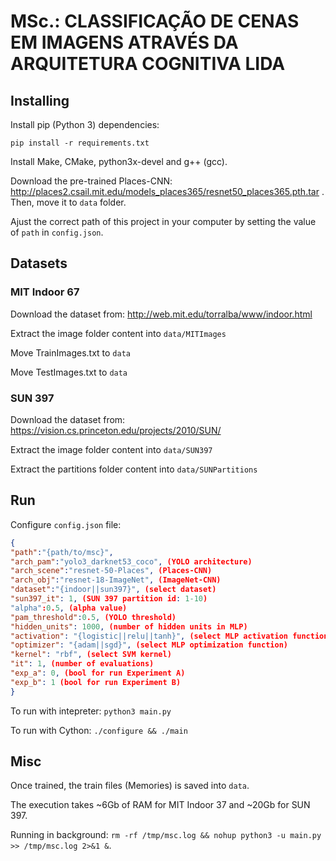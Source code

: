 # MSc.: CLASSIFICAÇÃO DE CENAS EM IMAGENS ATRAVÉS DA ARQUITETURA COGNITIVA LIDA

  

## Installing

  

Install pip (Python 3) dependencies:

  

```pip install -r requirements.txt```

  

Install Make, CMake, python3x-devel and g++ (gcc).

  

Download the pre-trained Places-CNN: http://places2.csail.mit.edu/models_places365/resnet50_places365.pth.tar . Then, move it to ```data``` folder.

  

Ajust the correct path of this project in your computer by setting the value of ```path``` in ```config.json```.

  

## Datasets

  

### MIT Indoor 67

  

Download the dataset from: http://web.mit.edu/torralba/www/indoor.html

  

Extract the image folder content into ```data/MITImages```

  

Move TrainImages.txt to ```data```

  

Move TestImages.txt to ```data```

  

### SUN 397

  

Download the dataset from: https://vision.cs.princeton.edu/projects/2010/SUN/

  

Extract the image folder content into ```data/SUN397```

  

Extract the partitions folder content into ```data/SUNPartitions```

  

## Run

  

Configure ```config.json``` file:
```json
{
"path":"{path/to/msc}", 
"arch_pam":"yolo3_darknet53_coco", (YOLO architecture)
"arch_scene":"resnet-50-Places", (Places-CNN)
"arch_obj":"resnet-18-ImageNet", (ImageNet-CNN)
"dataset":"{indoor||sun397}", (select dataset)
"sun397_it": 1, (SUN 397 partition id: 1-10)
"alpha":0.5, (alpha value)
"pam_threshold":0.5, (YOLO threshold)
"hidden_units": 1000, (number of hidden units in MLP)
"activation": "{logistic||relu||tanh}", (select MLP activation function)
"optimizer": "{adam||sgd}", (select MLP optimization function)
"kernel": "rbf", (select SVM kernel)
"it": 1, (number of evaluations)
"exp_a": 0, (bool for run Experiment A)
"exp_b": 1 (bool for run Experiment B)
}
```

  

To run with intepreter: ```python3 main.py```

  

To run with Cython: ```./configure && ./main```

  

## Misc

  

Once trained, the train files (Memories) is saved into ```data```.

  

The execution takes ~6Gb of RAM for MIT Indoor 37 and ~20Gb for SUN 397.

  

Running in background: ```rm -rf /tmp/msc.log && nohup python3 -u main.py >> /tmp/msc.log 2>&1 &```.
